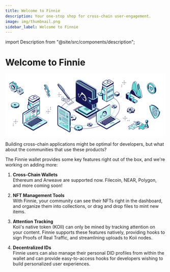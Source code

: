 ```yaml
---
title: Welcome to Finnie
description: Your one-stop shop for cross-chain user-engagement.
image: img/thumbnail.png
sidebar_label: Welcome to Finnie
---
```


import Description from "@site/src/components/description";

# Welcome to Finnie

![Banner](./img/Welcome%20to%20finnie.svg)

<Description
  text="Your one-stop shop for cross-chain user-engagement."
/>

Building cross-chain applications might be optimal for developers, but what about the communities that use these products?

The Finnie wallet provides some key features right out of the box, and we're working on adding more:

1. **Cross-Chain Wallets**  
   Ethereum and Arweave are supported now. Filecoin, NEAR, Polygon, and more coming soon!

2. **NFT Management Tools**  
   With Finnie, your community can see their NFTs right in the dashboard, and organize them into collections, or drag and drop files to mint new items.

3. **Attention Tracking**  
   Koii's native token (KOII) can only be mined by tracking attention on your content. Finnie supports these features natively, providing hooks to sign Proofs of Real Traffic, and streamlining uploads to Koii nodes.
4. **Decentralized IDs**  
   Finnie users can also manage their personal DID profiles from within the wallet and can provide easy-to-access hooks for developers wishing to build personalized user experiences.
